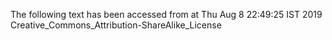 The following text has been accessed from at Thu Aug 8 22:49:25 IST 2019
Creative_Commons_Attribution-ShareAlike_License
